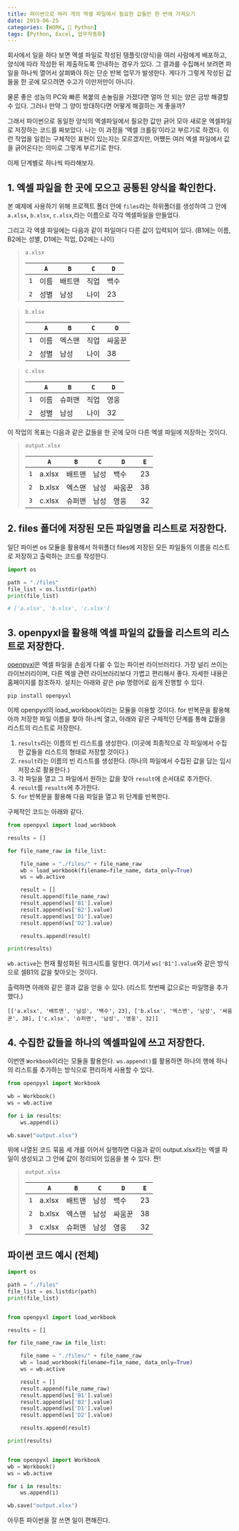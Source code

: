```yaml
---
title: 파이썬으로 여러 개의 엑셀 파일에서 필요한 값들만 한 번에 가져오기
date: 2019-06-25
categories: [WORK, 🐍 Python]
tags: [Python, Excel, 업무자동화]
---
```


회사에서 일을 하다 보면 엑셀 파일로 작성된 템플릿(양식)을 여러 사람에게 배포하고, 양식에 따라 작성한 뒤 제출하도록 안내하는 경우가 있다. 그 결과를 수집해서 보려면 파일을 하나씩 열어서 살펴봐야 하는 단순 반복 업무가 발생한다. 게다가 그렇게 작성된 값들을 한 곳에 모으려면 수고가 이만저만이 아니다.

물론 좋은 성능의 PC와 빠른 복붙의 손놀림을 가졌다면 얼마 안 되는 양은 금방 해결할 수 있다. 그러나 만약 그 양이 방대하다면 어떻게 해결하는 게 좋을까?

그래서 파이썬으로 동일한 양식의 엑셀파일에서 필요한 값만 긁어 모아 새로운 엑셀파일로 저장하는 코드를 짜보았다. 나는 이 과정을 ‘엑셀 크롤링‘이라고 부르기로 하겠다. 이런 작업을 일컫는 구체적인 표현이 있는지는 모르겠지만, 어쨌든 여러 엑셀 파일에서 값을 긁어온다는 의미로 그렇게 부르기로 한다.

이제 단계별로 하나씩 따라해보자.

## 1. 엑셀 파일을 한 곳에 모으고 공통된 양식을 확인한다.

본 예제에 사용하기 위해 프로젝트 폴더 안에 `files`라는 하위폴더를 생성하여 그 안에 `a.xlsx`, `b.xlsx`, `c.xlsx`,라는 이름으로 각각 엑셀파일을 만들었다.

그리고 각 엑셀 파일에는 다음과 같이 파일마다 다른 값이 입력되어 있다. (B1에는 이름, B2에는 성별, D1에는 직업, D2에는 나이)

> `a.xlsx`
> 
> | |`A`|`B`|`C`|`D`|
> |---|---|---|---|---|
> |`1`|이름|배트맨|직업|백수|
> |`2`|성별|남성|나이|23|

> `b.xlsx`
> 
> | |`A`|`B`|`C`|`D`|
> |---|---|---|---|---|
> |`1`|이름|엑스맨|직업|싸움꾼|
> |`2`|성별|남성|나이|38|

> `c.xlsx`
> 
> | |`A`|`B`|`C`|`D`|
> |---|---|---|---|---|
> |`1`|이름|슈퍼맨|직업|영웅|
> |`2`|성별|남성|나이|32|

이 작업의 목표는 다음과 같은 값들을 한 곳에 모아 다른 엑셀 파일에 저장하는 것이다.

> `output.xlsx`
> 
> | |`A`|`B`|`C`|`D`|`E`|
> |---|---|---|---|---|---|
> |`1`|a.xlsx|배트맨|남성|백수|23|
> |`2`|b.xlsx|엑스맨|남성|싸움꾼|38|
> |`3`|c.xlsx|슈퍼맨|남성|영웅|32|

## 2. files 폴더에 저장된 모든 파일명을 리스트로 저장한다.

일단 파이썬 os 모듈을 활용해서 하위폴더 files에 저장된 모든 파일들의 이름을 리스트로 저장하고 출력하는 코드를 작성한다.

```python
import os

path = "./files"
file_list = os.listdir(path)
print(file_list)

# ['a.xlsx', 'b.xlsx', 'c.xlsx']
```

## 3. openpyxl을 활용해 엑셀 파일의 값들을 리스트의 리스트로 저장한다.

[openpyxl](https://openpyxl.readthedocs.io/en/stable/)은 엑셀 파일을 손쉽게 다룰 수 있는 파이썬 라이브러리다. 가장 널리 쓰이는 라이브러리이며, 다른 엑셀 관련 라이브러리보다 가볍고 편리해서 좋다. 자세한 내용은 홈페이지를 참조하자. 설치는 아래와 같은 pip 명령어로 쉽게 진행할 수 있다.

```
pip install openpyxl
```

이제 openpyxl의 load_workbook이라는 모듈을 이용할 것이다. for 반복문을 활용해 아까 저장한 파일 이름을 찾아 하나씩 열고, 아래와 같은 구체적인 단계를 통해 값들을 리스트의 리스트로 저장한다.

1. `results`라는 이름의 빈 리스트를 생성한다. (이곳에 최종적으로 각 파일에서 수집한 값들을 리스트의 형태로 저장할 것이다.)
2. `result`라는 이름의 빈 리스트를 생성한다. (하나의 파일에서 수집된 값을 담는 임시 저장소로 활용한다.)
3. 각 파일을 열고 그 파일에서 원하는 값을 찾아 `result`에 순서대로 추가한다.
4. `result`를 `results`에 추가한다.
5. `for` 반복문을 활용해 다음 파일을 열고 위 단계를 반복한다.

구체적인 코드는 아래와 같다.

```python
from openpyxl import load_workbook

results = []

for file_name_raw in file_list:

    file_name = "./files/" + file_name_raw
    wb = load_workbook(filename=file_name, data_only=True)
    ws = wb.active

    result = []
    result.append(file_name_raw)
    result.append(ws['B1'].value)
    result.append(ws['B2'].value)
    result.append(ws['D1'].value)
    result.append(ws['D2'].value)

    results.append(result)

print(results)
```

`wb.active`는 현재 활성화된 워크시트를 말한다. 여기서 `ws['B1'].value`와 같은 방식으로 셀B1의 값을 찾아오는 것이다.

출력하면 아래와 같은 결과 값을 얻을 수 있다. (리스트 첫번째 값으로는 파일명을 추가했다.)

```
[['a.xlsx', '배트맨', '남성', '백수', 23], ['b.xlsx', '엑스맨', '남성', '싸움꾼', 38], ['c.xlsx', '슈퍼맨', '남성', '영웅', 32]]
```

## 4. 수집한 값들을 하나의 엑셀파일에 쓰고 저장한다.

이번엔 `Workbook`이라는 모듈을 활용한다. `ws.append()`를 활용하면 하나의 행에 하나의 리스트를 추가하는 방식으로 편리하게 사용할 수 있다.

```python
from openpyxl import Workbook

wb = Workbook()
ws = wb.active

for i in results:
    ws.append(i)

wb.save("output.xlsx")
```

위에 나열된 코드 묶음 세 개를 이어서 실행하면 다음과 같이 output.xlsx라는 엑셀 파일이 생성되고 그 안에 값이 정리되어 있음을 볼 수 있다. 짠!

> `output.xlsx`
> 
> | |`A`|`B`|`C`|`D`|`E`|
> |---|---|---|---|---|---|
> |`1`|a.xlsx|배트맨|남성|백수|23|
> |`2`|b.xlsx|엑스맨|남성|싸움꾼|38|
> |`3`|c.xlsx|슈퍼맨|남성|영웅|32|

## 파이썬 코드 예시 (전체)

```python
import os

path = "./files"
file_list = os.listdir(path)
print(file_list)


from openpyxl import load_workbook

results = []

for file_name_raw in file_list:

    file_name = "./files/" + file_name_raw
    wb = load_workbook(filename=file_name, data_only=True)
    ws = wb.active

    result = []
    result.append(file_name_raw)
    result.append(ws['B1'].value)
    result.append(ws['B2'].value)
    result.append(ws['D1'].value)
    result.append(ws['D2'].value)

    results.append(result)

print(results)


from openpyxl import Workbook
wb = Workbook()
ws = wb.active

for i in results:
    ws.append(i)

wb.save("output.xlsx")
```

아무튼 파이썬을 잘 쓰면 일이 편해진다.